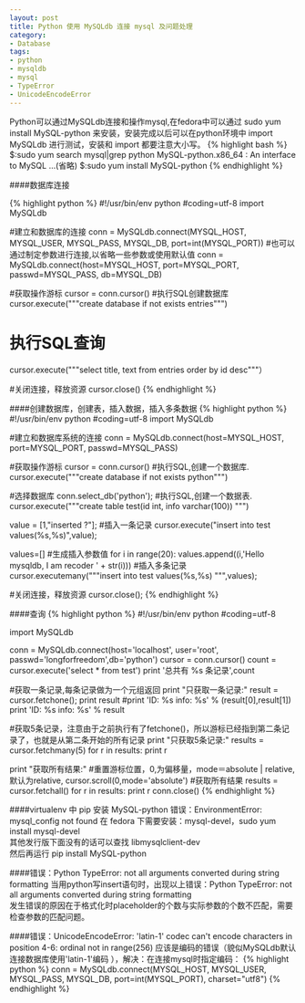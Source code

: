 ```yaml
---
layout: post
title: Python 使用 MySQLdb 连接 mysql 及问题处理
category: 
- Database
tags:
- python
- mysqldb
- mysql
- TypeError
- UnicodeEncodeError
---
```


Python可以通过MySQLdb连接和操作mysql,在fedora中可以通过 sudo yum install MySQL-python 来安装，安装完成以后可以在python环境中 import MySQLdb 进行测试，安装和 import 都要注意大小写。
{% highlight bash %}
$:sudo yum search mysql|grep python
MySQL-python.x86_64 : An interface to MySQL
...(省略)
$:sudo yum install MySQL-python
{% endhighlight %}

####数据库连接

{% highlight python %}
#!/usr/bin/env python
#coding=utf-8
import MySQLdb
 
#建立和数据库的连接
conn = MySQLdb.connect(MYSQL_HOST, MYSQL_USER, MYSQL_PASS, MYSQL_DB, port=int(MYSQL_PORT))
#也可以通过制定参数进行连接,以省略一些参数或使用默认值
conn = MySQLdb.connect(host=MYSQL_HOST, port=MYSQL_PORT, passwd=MYSQL_PASS, db=MYSQL_DB)

#获取操作游标
cursor = conn.cursor()
#执行SQL创建数据库 
cursor.execute("""create database if not exists entries""") 
# 执行SQL查询
cursor.execute("""select title, text from entries order by id desc"""）
 
#关闭连接，释放资源
cursor.close()
{% endhighlight %}

####创建数据库，创建表，插入数据，插入多条数据
{% highlight python %}
#!/usr/bin/env python
#coding=utf-8
import MySQLdb
 
#建立和数据库系统的连接
conn = MySQLdb.connect(host=MYSQL_HOST, port=MYSQL_PORT, passwd=MYSQL_PASS)
 
#获取操作游标
cursor = conn.cursor()
#执行SQL,创建一个数据库. 
cursor.execute("""create database if not exists python""")
 
#选择数据库
conn.select_db('python');
#执行SQL,创建一个数据表.
cursor.execute("""create table test(id int, info varchar(100)) """)
 
value = [1,"inserted ?"];
#插入一条记录
cursor.execute("insert into test values(%s,%s)",value);
 
values=[]
#生成插入参数值
for i in range(20):
    values.append((i,'Hello mysqldb, I am recoder ' + str(i)))
#插入多条记录
cursor.executemany("""insert into test values(%s,%s) """,values);
 
#关闭连接，释放资源
cursor.close(); 
{% endhighlight %}

####查询
{% highlight python %}
#!/usr/bin/env python
#coding=utf-8
 
import MySQLdb
 
conn = MySQLdb.connect(host='localhost', user='root', passwd='longforfreedom',db='python')
cursor = conn.cursor()
count = cursor.execute('select * from test')
print '总共有 %s 条记录',count
 
#获取一条记录,每条记录做为一个元组返回
print "只获取一条记录:" 
result = cursor.fetchone();
print result
#print 'ID: %s info: %s' % (result[0],result[1])
print 'ID: %s info: %s' % result
 
#获取5条记录，注意由于之前执行有了fetchone()，所以游标已经指到第二条记录了，也就是从第二条开始的所有记录 
print "只获取5条记录:" 
results = cursor.fetchmany(5)
for r in results:
    print r
 
print "获取所有结果:" 
#重置游标位置，0,为偏移量，mode＝absolute | relative,默认为relative,
cursor.scroll(0,mode='absolute')
#获取所有结果
results = cursor.fetchall()
for r in results:
    print r
conn.close() 
{% endhighlight %}

####virtualenv 中 pip 安装 MySQL-python 错误：EnvironmentError: mysql_config not found
在 fedora 下需要安装：mysql-devel，sudo yum install mysql-devel  
其他发行版下面没有的话可以查找 libmysqlclient-dev  
然后再运行 pip install MySQL-python

####错误：Python TypeError: not all arguments converted during string formatting
当用python写insert语句时，出现以上错误：Python TypeError: not all arguments converted during string formatting  
发生错误的原因在于格式化时placeholder的个数与实际参数的个数不匹配，需要检查参数的匹配问题。

####错误：UnicodeEncodeError: 'latin-1' codec can't encode characters in position 4-6: ordinal not in range(256)
应该是编码的错误（貌似MySQLdb默认连接数据库使用'latin-1'编码 ），解决：在连接mysql时指定编码：
{% highlight python %}
conn = MySQLdb.connect(MYSQL_HOST, MYSQL_USER, MYSQL_PASS,
                       MYSQL_DB, port=int(MYSQL_PORT), charset="utf8")
{% endhighlight %}






